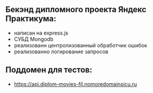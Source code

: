 ## Бекэнд дипломного проекта Яндекс Практикума:
* написан на express.js
* СУБД Mongodb
* реализованн центролизованный обработчик ошибок
* реализованно логирование запросов
## Поддомен для тестов:
* https://api.diplom-movies-fil.nomoredomainsicu.ru
